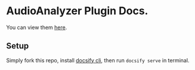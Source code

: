 # AudioAnalyzer Plugin Docs.

You can view them [here](https://li7xi.github.io/AudioAnalyzerDocs/).

## Setup

Simply fork this repo, install [docsify cli](https://docsifyjs.netlify.app/#/quickstart?id=quick-start), then run `docsify serve` in terminal.
